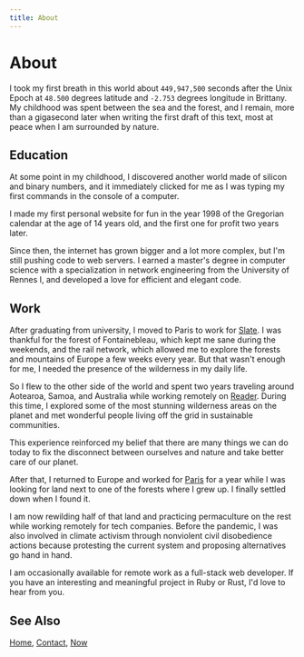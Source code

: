 ```yaml
---
title: About
---
```


# About

I took my first breath in this world about `449,947,500` seconds after the Unix
Epoch at `48.500` degrees latitude and `-2.753` degrees longitude in Brittany.
My childhood was spent between the sea and the forest, and I remain, more than
a gigasecond later when writing the first draft of this text, most at peace
when I am surrounded by nature.

## Education

At some point in my childhood, I discovered another world made of silicon and
binary numbers, and it immediately clicked for me as I was typing my first
commands in the console of a computer.

I made my first personal website for fun in the year 1998 of the Gregorian
calendar at the age of 14 years old, and the first one for profit two years
later.

Since then, the internet has grown bigger and a lot more complex, but I'm still
pushing code to web servers. I earned a master's degree in computer science
with a specialization in network engineering from the University of Rennes I,
and developed a love for efficient and elegant code.

## Work

After graduating from university, I moved to Paris to work for [Slate][0]. I
was thankful for the forest of Fontainebleau, which kept me sane during the
weekends, and the rail network, which allowed me to explore the forests and
mountains of Europe a few weeks every year. But that wasn't enough for me, I
needed the presence of the wilderness in my daily life.

So I flew to the other side of the world and spent two years traveling around
Aotearoa, Samoa, and Australia while working remotely on [Reader][1]. During
this time, I explored some of the most stunning wilderness areas on the planet
and met wonderful people living off the grid in sustainable communities.

This experience reinforced my belief that there are many things we can do today
to fix the disconnect between ourselves and nature and take better care of our
planet.

After that, I returned to Europe and worked for [Paris][2] for a year while I
was looking for land next to one of the forests where I grew up. I finally
settled down when I found it.

I am now rewilding half of that land and practicing permaculture on the rest
while working remotely for tech companies. Before the pandemic, I was also
involved in climate activism through nonviolent civil disobedience actions
because protesting the current system and proposing alternatives go hand in
hand.

I am occasionally available for remote work as a full-stack web developer. If
you have an interesting and meaningful project in Ruby or Rust, I'd love to
hear from you.

## See Also

[Home](/), [Contact](/contact.html), [Now](/now.html)

[0]: https://slate.fr
[1]: https://reader.fr
[2]: https://paris.fr
